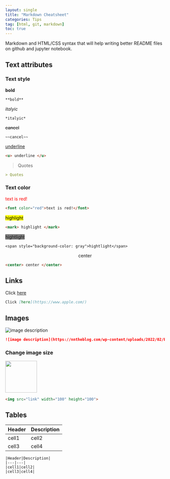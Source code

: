 ```yaml
---
layout: single
title: "Markdown Cheatsheet"
categories: Tips
tag: [html, git, markdown]
toc: true
---
```


Markdown and HTML/CSS syntax that will help writing better README files on github and jupyter notebook. 
## Text attributes

### Text style

 **bold**
```
**bold**
```
 *italyic*
```
*italyic*
```
~~cancel~~
```
~~cancel~~
```
<u>underline</u>
```md
<u> underline </u>
```
> Quotes
```md
> Quotes
```
### Text color
<font color="red">text is red!</font>
```md
<font color="red">text is red!</font>
```
<mark>highlight</mark>
```md
<mark> highlight </mark>
```
<span style="background-color: gray">hightlight</span>
```
<span style="background-color: gray">hightlight</span>
```
<center>center</center>  

```html
<center> center </center>
```

## Links
Click [here](https://www.apple.com/)
```md
Click [here](https://www.apple.com/)
```
## Images

![image description](https://nntheblog.com/wp-content/uploads/2022/02/EXPERIENCE-Nezuko-Demon-Slayer.jpg)

```md
![image description](https://nntheblog.com/wp-content/uploads/2022/02/EXPERIENCE-Nezuko-Demon-Slayer.jpg)
```
### Change image size

<img src="https://nntheblog.com/wp-content/uploads/2022/02/EXPERIENCE-Nezuko-Demon-Slayer.jpg" width="100" height="100">

```md
<img src="link" width="100" height="100">
```

## Tables
|Header|Description| 
|---|---|
|cell1|cell2|
|cell3|cell4|
```
|Header|Description| 
|---|---|
|cell1|cell2|
|cell3|cell4|
```







